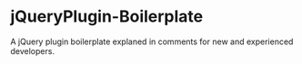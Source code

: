 # jQueryPlugin-Boilerplate
A jQuery plugin boilerplate explaned in comments for new and experienced developers.
